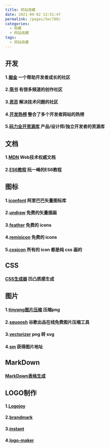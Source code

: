 ```yaml
---
title: 网站收藏
date: 2021-09-02 13:51:47
permalink: /pages/5ec780/
categories:
  - 收藏
  - 网站收藏
tags:
  - 网站收藏
---
```

## 开发
#### 1.[掘金](https://juejin.cn/) 一个帮助开发者成长的社区
#### 2.[简书](https://www.jianshu.com/) 有很多频道的创作社区
#### 3.[思否](https://segmentfault.com/) 解决技术问题的社区
#### 4.[开发热榜](https://wangchujiang.com/github-rank/index.html) 整合了多个开发者网站的热榜
#### 5.[码力全开资源库](https://maliquankai.com/designnav/) 产品/设计师/独立开发者的资源库

## 文档
#### 1.[MDN](https://developer.mozilla.org/zh-CN/docs/Web) Web技术权威文档
#### 2.[ES6教程](http://es6.ruanyifeng.com/) 阮一峰的ES6教程

## 图标
#### 1.[iconfont](https://www.iconfont.cn/) 阿里巴巴矢量图标库
#### 2.[undraw](https://undraw.co/illustrations) 免费的矢量插画
#### 3.[feather](https://feathericons.com/) 免费的 icons
#### 4.[remixicon](https://remixicon.com/) 免费的 icons
#### 5.[cssicon](http://cssicon.space/#/) 所有的 icon 都是纯 css 画的

## CSS
#### [CSS生成器](https://neumorphism.io/) 凹凸质感生成

## 图片
#### 1.[tinypng图片压缩](https://tinypng.com/) 压缩png
#### 2.[squoosh](https://squoosh.app/) 谷歌出品在线免费图片压缩工具
#### 3.[vectorizer](https://www.vectorizer.io/) png 转 svg
#### 4.[sm](https://sm.ms) 获得图片地址

## MarkDown
#### [MarkDown表格生成](https://tableconvert.com/)

## LOGO制作
#### 1.[Logojoy](https://logojoy.com/)
#### 2.[brandmark](http://brandmark.io/)
#### 3.[instant](https://instantlogodesign.com/)
#### 4.[logo-maker](https://www.designevo.com/logo-maker/)